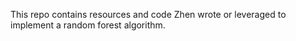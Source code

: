 This repo contains resources and code Zhen wrote or leveraged to implement a random forest algorithm.
